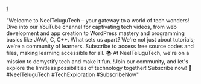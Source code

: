[1](https://github.com/Sabbam/ntt/assets/88579367/bf10cee3-1ffe-443b-bfeb-acd1f43eccf1)

"Welcome to NeelTeluguTech – your gateway to a world of tech wonders! Dive into our YouTube channel for captivating tech videos, from web development and app creation to WordPress mastery and programming basics like JAVA, C, C++. What sets us apart? We're not just about tutorials; we're a community of learners. Subscribe to access free source codes and files, making learning accessible for all. 📚 At NeelTeluguTech, we're on a mission to demystify tech and make it fun. !Join our community, and let's explore the limitless possibilities of technology together! Subscribe now! 🔗 #NeelTeluguTech #TechExploration #SubscribeNow"
